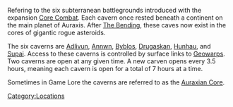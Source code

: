 Refering to the six subterranean battlegrounds introduced with the
expansion [Core Combat](../items/Core_Combat.md). Each cavern once rested
beneath a continent on the main planet of Auraxis. After [The
Bending](../etc/The_Bending.md), these caves now exist in the cores of
gigantic rogue asteroids.

The six caverns are [Adlivun](Adlivun.md),
[Annwn](Annwn.md), [Byblos](Byblos.md),
[Drugaskan](Drugaskan.md), [Hunhau](Hunhau.md), and
[Supai](Supai.md). Access to these caverns is controlled by
surface links to [Geowarps](Geowarp.md). Two caverns are open at
any given time. A new carven opens every 3.5 hours, meaning each cavern
is open for a total of 7 hours at a time.

Sometimes in Game Lore the caverns are referred to as the [Auraxian
Core](../items/Auraxian_Core.md).

[Category:Locations](Category:Locations.md)
